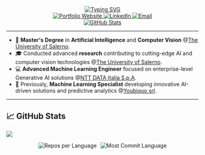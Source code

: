 <p align="center">
  <a href="https://github.com/SatoshiNakamoto99">
    <img src="https://readme-typing-svg.demolab.com?font=Georgia&size=18&duration=2000&pause=100&multiline=true&width=500&height=80&lines=Antonio+Nocerino;Advanced+Machine+Learning+Engineer;AI+Engineer+%7C+Computer+Vision" alt="Typing SVG" />
  </a>
  <br/>

  <a href="https://ai-genius.xyz/about">
    <img src="https://img.shields.io/badge/Website-anto.dev-red?style=flat-square" alt="Portfolio Website" />
  </a>  
  <a href="https://www.linkedin.com/in/anocerino/">
    <img src="https://img.shields.io/badge/-LinkedIn-blue?style=flat-square&logo=linkedin" alt="LinkedIn" />
  </a>
  <a href="mailto:nocerino.antonioai@gmail.com">
    <img src="https://img.shields.io/badge/-Email-red?style=flat-square&logo=gmail&logoColor=white" alt="Email" />
  </a>
  <br/> 

  <a href="https://github.com/SatoshiNakamoto99">
    <img src="https://github-stats-alpha.vercel.app/api?username=SatoshiNakamoto99&cc=22272e&tc=37BCF6&ic=fff&bc=0000" alt="GitHub Stats" />
  </a>
</p>

---

* 📖 **Master's Degree** in **Artificial Intelligence** and **Computer Vision** @[The University of Salerno](https://www.unisa.it/).  
* 🎓 Conducted advanced **research** contributing to cutting-edge AI and computer vision technologies @[The University of Salerno](https://www.unisa.it/).  
* 💻 **Advanced Machine Learning Engineer** focused on enterprise-level Generative AI solutions @[NTT DATA Italia S.p.A](https://www.nttdata.com/it/).  
* 💼 Previously, **Machine Learning Specialist** developing innovative AI-driven solutions and predictive analytics @[Youbiquo srl](https://www.youbiquo.eu/).

---

## 📈 GitHub Stats

![](http://github-profile-summary-cards.vercel.app/api/cards/profile-details?username=SatoshiNakamoto99&theme=dracula) 

<div style="display: flex; gap: 10px; justify-content: center;">
  <img src="http://github-profile-summary-cards.vercel.app/api/cards/repos-per-language?username=SatoshiNakamoto99&theme=dracula" alt="Repos per Language" />
  <img src="http://github-profile-summary-cards.vercel.app/api/cards/most-commit-language?username=SatoshiNakamoto99&theme=dracula" alt="Most Commit Language" />
</div>
